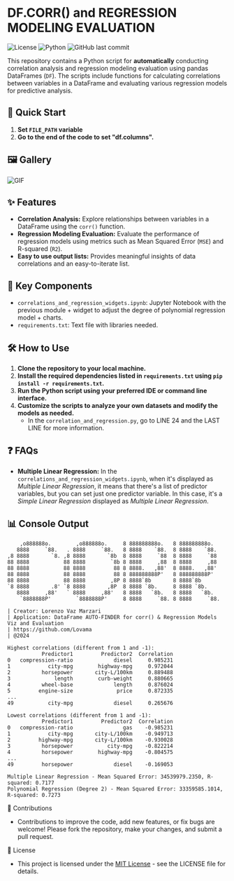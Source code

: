 # DF.CORR() and REGRESSION MODELING EVALUATION

![License](https://img.shields.io/badge/license-MIT-blue.svg)
![Python](https://img.shields.io/badge/python-3.8%2B-green.svg)
![GitHub last commit](https://img.shields.io/github/last-commit/Lovama/DF-CORR-and-REGRESSION-MODELING-EVALUATION)

This repository contains a Python script for **automatically** conducting correlation analysis and regression modeling evaluation using pandas DataFrames (`DF`). The scripts include functions for calculating correlations between variables in a DataFrame and evaluating various regression models for predictive analysis.

## 🚀 Quick Start

1. **Set `FILE_PATH` variable**
2. **Go to the end of the code to set "df.columns".**


## 🖼️ Gallery

![GIF](rounded_gif.gif)


## ✨ Features

- **Correlation Analysis:** Explore relationships between variables in a DataFrame using the `corr()` function.
- **Regression Modeling Evaluation:** Evaluate the performance of regression models using metrics such as Mean Squared Error (`MSE`) and R-squared (`R2`).
- **Easy to use output lists:** Provides meaningful insights of data correlations and an easy-to-iterate list.

## 📂 Key Components

- `correlations_and_regression_widgets.ipynb`: Jupyter Notebook with the previous module + widget to adjust the degree of polynomial regression model + charts.
- `requirements.txt`: Text file with libraries needed.

## 🛠️ How to Use

1. **Clone the repository to your local machine.**
2. **Install the required dependencies listed in `requirements.txt` using `pip install -r requirements.txt`.**
3. **Run the Python script using your preferred IDE or command line interface.**
4. **Customize the scripts to analyze your own datasets and modify the models as needed.**
   - In the `correlation_and_regression.py`, go to LINE 24 and the LAST LINE for more information.

## ❓ FAQs

- **Multiple Linear Regression:** In the `correlations_and_regression_widgets.ipynb`, when it's displayed as <em>Multiple Linear Regression</em>, it means that there's a list of predictor variables, but you can set just one predictor variable. In this case, it's a <em>Simple Linear Regression</em> displayed as <em>Multiple Linear Regression</em>.

## 📊 Console Output

```plaintext
    ,o888888o.        ,o888888o.     8 888888888o.   8 888888888o.   
   8888     `88.   . 8888     `88.   8 8888    `88.  8 8888    `88.  
,8 8888       `8. ,8 8888       `8b  8 8888     `88  8 8888     `88  
88 8888           88 8888        `8b 8 8888     ,88  8 8888     ,88  
88 8888           88 8888         88 8 8888.   ,88'  8 8888.   ,88'  
88 8888           88 8888         88 8 888888888P'   8 888888888P'   
88 8888           88 8888        ,8P 8 8888`8b       8 8888`8b       
`8 8888       .8' `8 8888       ,8P  8 8888 `8b.     8 8888 `8b.     
   8888     ,88'   ` 8888     ,88'   8 8888   `8b.   8 8888   `8b.   
    `8888888P'        `8888888P'     8 8888     `88. 8 8888     `88. 

| Creator: Lorenzo Vaz Marzari
| Application: DataFrame AUTO-FINDER for corr() & Regression Models Viz and Evaluation
| https://github.com/Lovama
| @2024

Highest correlations (different from 1 and -1):
           Predictor1         Predictor2  Correlation
0   compression-ratio             diesel     0.985231
1            city-mpg        highway-mpg     0.972044
2          horsepower       city-L/100km     0.889488
3              length        curb-weight     0.880665
4          wheel-base             length     0.876024
5         engine-size              price     0.872335
...
49           city-mpg             diesel     0.265676

Lowest correlations (different from 1 and -1):
           Predictor1         Predictor2  Correlation
0   compression-ratio                gas    -0.985231
1            city-mpg       city-L/100km    -0.949713
2         highway-mpg       city-L/100km    -0.930028
3          horsepower           city-mpg    -0.822214
4          horsepower        highway-mpg    -0.804575
...
49         horsepower             diesel    -0.169053

Multiple Linear Regression - Mean Squared Error: 34539979.2350, R-squared: 0.7177
Polynomial Regression (Degree 2) - Mean Squared Error: 33359585.1014, R-squared: 0.7273
```


🤝 Contributions
- Contributions to improve the code, add new features, or fix bugs are welcome! Please fork the repository, make your changes, and submit a pull request.


📜 License
- This project is licensed under the [MIT License](LICENSE) - see the LICENSE file for details.

